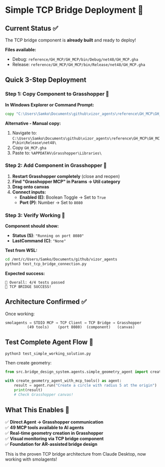 # Simple TCP Bridge Deployment 🚀

## Current Status ✅

The TCP bridge component is **already built** and ready to deploy!

**Files available:**
- Debug: `reference/GH_MCP/GH_MCP/bin/Debug/net48/GH_MCP.gha`
- Release: `reference/GH_MCP/GH_MCP/bin/Release/net48/GH_MCP.gha`

## Quick 3-Step Deployment

### Step 1: Copy Component to Grasshopper 📁

**In Windows Explorer or Command Prompt:**

```cmd
copy "C:\Users\Samko\Documents\github\vizor_agents\reference\GH_MCP\GH_MCP\bin\Release\net48\GH_MCP.gha" "%APPDATA%\Grasshopper\Libraries\"
```

**Alternative - Manual copy:**
1. Navigate to: `C:\Users\Samko\Documents\github\vizor_agents\reference\GH_MCP\GH_MCP\bin\Release\net48\`
2. Copy `GH_MCP.gha` 
3. Paste to: `%APPDATA%\Grasshopper\Libraries\`

### Step 2: Add Component in Grasshopper 🦗

1. **Restart Grasshopper completely** (close and reopen)
2. **Find "Grasshopper MCP" in Params → Util category**
3. **Drag onto canvas**
4. **Connect inputs:**
   - **Enabled (E)**: Boolean Toggle → Set to `True`
   - **Port (P)**: Number → Set to `8080`

### Step 3: Verify Working 🎯

**Component should show:**
- **Status (S)**: `"Running on port 8080"`
- **LastCommand (C)**: `"None"`

**Test from WSL:**
```bash
cd /mnt/c/Users/Samko/Documents/github/vizor_agents
python3 test_tcp_bridge_connection.py
```

**Expected success:**
```
🎯 Overall: 4/4 tests passed
🎉 TCP BRIDGE SUCCESS!
```

## Architecture Confirmed ✅

Once working:
```
smolagents → STDIO MCP → TCP Client → TCP Bridge → Grasshopper
          (49 tools)    (port 8080)  (component)   (canvas)
```

## Test Complete Agent Flow 🤖

```bash
python3 test_simple_working_solution.py
```

Then create geometry:
```python
from src.bridge_design_system.agents.simple_geometry_agent import create_geometry_agent_with_mcp_tools

with create_geometry_agent_with_mcp_tools() as agent:
    result = agent.run("Create a circle with radius 5 at the origin")
    print(result)
    # Check Grasshopper canvas!
```

## What This Enables 🌉

✅ **Direct Agent → Grasshopper communication**  
✅ **49 MCP tools available to AI agents**  
✅ **Real-time geometry creation in Grasshopper**  
✅ **Visual monitoring via TCP bridge component**  
✅ **Foundation for AR-assisted bridge design**  

This is the proven TCP bridge architecture from Claude Desktop, now working with smolagents!